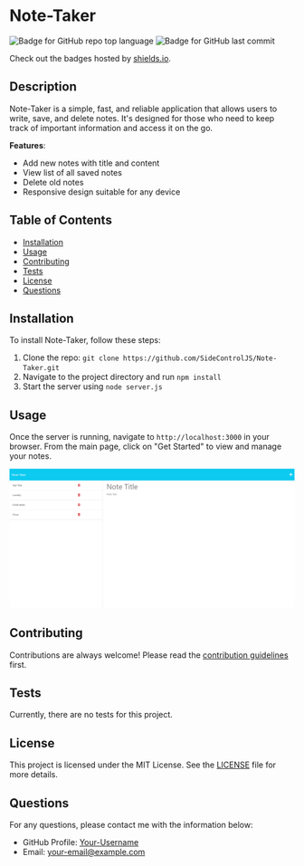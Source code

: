 # Note-Taker

![Badge for GitHub repo top language](https://img.shields.io/github/languages/top/user/repo?style=flat&logo=appveyor) ![Badge for GitHub last commit](https://img.shields.io/github/last-commit/user/repo?style=flat&logo=appveyor)

Check out the badges hosted by [shields.io](https://shields.io/).

## Description 

Note-Taker is a simple, fast, and reliable application that allows users to write, save, and delete notes. It's designed for those who need to keep track of important information and access it on the go.

**Features**:
* Add new notes with title and content
* View list of all saved notes
* Delete old notes
* Responsive design suitable for any device

## Table of Contents

- [Installation](#installation)
- [Usage](#usage)
- [Contributing](#contributing)
- [Tests](#tests)
- [License](#license)
- [Questions](#questions)

## Installation

To install Note-Taker, follow these steps:

1. Clone the repo: `git clone https://github.com/SideControlJS/Note-Taker.git`
2. Navigate to the project directory and run `npm install`
3. Start the server using `node server.js`

## Usage 

Once the server is running, navigate to `http://localhost:3000` in your browser. From the main page, click on "Get Started" to view and manage your notes.

![Product Screenshot](/Assets/sn_notes.png)

## Contributing

Contributions are always welcome! Please read the [contribution guidelines](CONTRIBUTING.md) first.

## Tests

Currently, there are no tests for this project. 

## License 

This project is licensed under the MIT License. See the [LICENSE](LICENSE.md) file for more details.

## Questions 

For any questions, please contact me with the information below:

- GitHub Profile: [Your-Username](https://github.com/Your-Username/)
- Email: your-email@example.com


